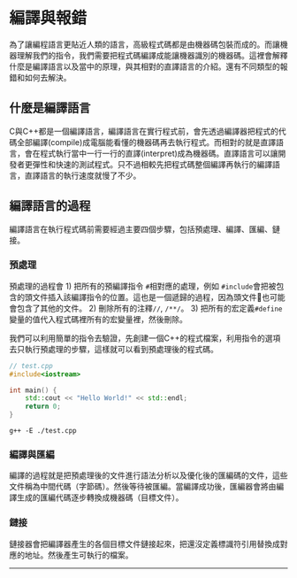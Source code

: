 # 編譯與報錯
為了讓編程語言更貼近人類的語言，高級程式碼都是由機器碼包裝而成的。而讓機器理解我們的指令，我們需要把程式碼編譯成能讓機器識別的機器碼。這裡會解釋什麼是編譯語言以及當中的原理，與其相對的直譯語言的介紹。還有不同類型的報錯和如何去解決。

## 什麼是編譯語言
C與C++都是一個編譯語言，編譯語言在實行程式前，會先透過編譯器把程式的代碼全部編譯(compile)成電腦能看懂的機器碼再去執行程式。而相對的就是直譯語言，會在程式執行當中一行一行的直譯(interpret)成為機器碼。直譯語言可以讓開發者更彈性和快速的測試程式。只不過相較先把程式碼整個編譯再執行的編譯語言，直譯語言的執行速度就慢了不少。

## 編譯語言的過程
編譯語言在執行程式碼前需要經過主要四個步驟，包括預處理、編譯、匯編、鏈接。
### 預處理
預處理的過程會 1) 把所有的預編譯指令 `#`相對應的處理，例如 `#include`會把被包含的頭文件插入該編譯指令的位置。這也是一個遞歸的過程，因為頭文件也可能會包含了其他的文件。 2) 刪除所有的注釋`//`, `/**/`。 3) 把所有的宏定義`#define`變量的值代入程式碼裡所有的宏變量裡，然後刪除。

我們可以利用簡單的指令去驗證，先創建一個C++的程式檔案，利用指令的選項去只執行預處理的步驟，這樣就可以看到預處理後的程式碼。
```cpp
// test.cpp
#include<iostream>

int main() {
    std::cout << "Hello World!" << std::endl;
    return 0;
}
```
```console
g++ -E ./test.cpp
```

### 編譯與匯編
編譯的過程就是把預處理後的文件進行語法分析以及優化後的匯編碼的文件，這些文件稱為中間代碼（字節碼）。然後等待被匯編。當編譯成功後，匯編器會將由編譯生成的匯編代碼逐步轉換成機器碼（目標文件）。
### 鏈接
鏈接器會把編譯器產生的各個目標文件鏈接起來，把還沒定義標識符引用替換成對應的地址。然後產生可執行的檔案。

---